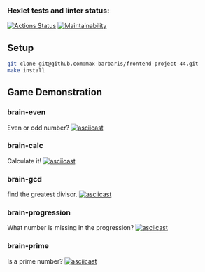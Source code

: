 ### Hexlet tests and linter status:
[![Actions Status](https://github.com/max-barbaris/frontend-project-44/actions/workflows/hexlet-check.yml/badge.svg)](https://github.com/max-barbaris/frontend-project-44/actions)
[![Maintainability](https://api.codeclimate.com/v1/badges/86a7c35a88fcd5d23a5b/maintainability)](https://codeclimate.com/github/max-barbaris/frontend-project-44/maintainability)

## Setup

```bash
git clone git@github.com:max-barbaris/frontend-project-44.git
make install
```

## Game Demonstration

### brain-even
Even or odd number?
[![asciicast](https://asciinema.org/a/9Z29zbhYsuNN9iHjT4tg8JmH1.svg)](https://asciinema.org/a/9Z29zbhYsuNN9iHjT4tg8JmH1)

### brain-calc
Calculate it!
[![asciicast](https://asciinema.org/a/wfGTz5x4IQw1ACc5JnHDhaG1c.svg)](https://asciinema.org/a/wfGTz5x4IQw1ACc5JnHDhaG1c)

### brain-gcd
find the greatest divisor.
[![asciicast](https://asciinema.org/a/vzuooUK0X7dlO9V1ww4JYLuY4.svg)](https://asciinema.org/a/vzuooUK0X7dlO9V1ww4JYLuY4)

### brain-progression
What number is missing in the progression?
[![asciicast](https://asciinema.org/a/PZIyuahk3EnoPYQBC1mhZ9Xei.svg)](https://asciinema.org/a/PZIyuahk3EnoPYQBC1mhZ9Xei)

### brain-prime
Is a prime number?
[![asciicast](https://asciinema.org/a/0EjXOj9hBLu4S4EpciPVwg8vp.svg)](https://asciinema.org/a/0EjXOj9hBLu4S4EpciPVwg8vp)